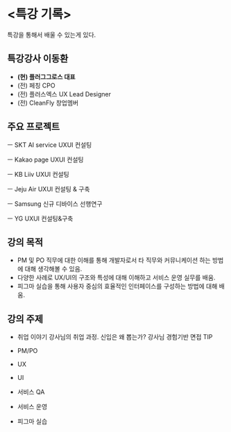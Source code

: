# <특강 기록>
특강을 통해서 배울 수 있는게 있다.


## 특강강사 이동환
- **(현) 플러그그로스 대표**
- (전) 페칭 CPO
- (전) 플러스엑스 UX Lead Designer
- (전) CleanFly 창업멤버


## 주요 프로젝트
ㅡ SKT AI service UXUI 컨설팅

ㅡ Kakao page UXUI 컨설팅

ㅡ KB Liiv UXUI 컨설팅

ㅡ Jeju Air UXUI 컨설팅 & 구축

ㅡ Samsung 신규 디바이스 선행연구

ㅡ YG UXUI 컨설팅&구축


## 강의 목적
- PM 및 PO 직무에 대한 이해를 통해 개발자로서 타 직무와 커뮤니케이션 하는 방법에 대해 생각해볼 수 있음.
- 다양한 사례로 UX/UI의 구조와 특성에 대해 이해하고 서비스 운영 실무를 배움.
- 피그마 실습을 통해 사용자 중심의 효율적인 인터페이스를 구성하는 방법에 대해 배움.

## 강의 주제
- 취업 이야기
  강사님의 취업 과정.
  신입은 왜 뽑는가?
  강사님 경험기반 면접 TIP
  
- PM/PO
- UX
- UI
- 서비스 QA
- 서비스 운영
- 피그마 실습


